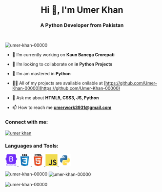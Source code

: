 <h1 align="center">Hi 👋, I'm Umer Khan</h1>
<h3 align="center">A Python Developer from Pakistan</h3>

 <p align="center"> <img ![Screenshot 2024-10-18 013654](https://github.com/user-attachments/assets/5fe01815-50e2-4afe-aeb4-f780f9c392c4) /> </p>


<p align="left"> <img src="https://komarev.com/ghpvc/?username=umer-khan-00000&label=Profile%20views&color=0e75b6&style=flat" alt="umer-khan-00000" /> </p>

- 🔭 I’m currently working on **Kaun Banega Crorepati**

- 👯 I’m looking to collaborate on **in Python Projects**

- 🤝 I’m am mastered in **Python**

- 👨‍💻 All of my projects are available onilable at [https://github.com/Umer-Khan-00000](https://github.com/Umer-Khan-00000)

- 💬 Ask me about **HTML5, CSS3, JS, Python**

- 📫 How to reach me **umerwork3931@gmail.com**

<h3 align="left">Connect with me:</h3>
<p align="left">
<a href="www.linkedin.com/in/umerkhan15" target="blank"><img align="center" src="https://raw.githubusercontent.com/rahuldkjain/github-profile-readme-generator/master/src/images/icons/Social/linked-in-alt.svg" alt="umer khan" height="30" width="40" /></a>
</p>

<h3 align="left">Languages and Tools:</h3>
<p align="left"> <a href="https://getbootstrap.com" target="_blank" rel="noreferrer"> <img src="https://raw.githubusercontent.com/devicons/devicon/master/icons/bootstrap/bootstrap-plain-wordmark.svg" alt="bootstrap" width="40" height="40"/> </a> <a href="https://www.w3schools.com/css/" target="_blank" rel="noreferrer"> <img src="https://raw.githubusercontent.com/devicons/devicon/master/icons/css3/css3-original-wordmark.svg" alt="css3" width="40" height="40"/> </a> <a href="https://www.w3.org/html/" target="_blank" rel="noreferrer"> <img src="https://raw.githubusercontent.com/devicons/devicon/master/icons/html5/html5-original-wordmark.svg" alt="html5" width="40" height="40"/> </a> <a href="https://developer.mozilla.org/en-US/docs/Web/JavaScript" target="_blank" rel="noreferrer"> <img src="https://raw.githubusercontent.com/devicons/devicon/master/icons/javascript/javascript-original.svg" alt="javascript" width="40" height="40"/> </a> <a href="https://www.python.org" target="_blank" rel="noreferrer"> <img src="https://raw.githubusercontent.com/devicons/devicon/master/icons/python/python-original.svg" alt="python" width="40" height="40"/> </a> </p>

<p><img align="left" src="https://github-readme-stats.vercel.app/api/top-langs?username=umer-khan-00000&show_icons=true&locale=en&layout=compact" alt="umer-khan-00000" /></p>

<p>&nbsp;<img align="center" src="https://github-readme-stats.vercel.app/api?username=umer-khan-00000&show_icons=true&locale=en" alt="umer-khan-00000" /></p>

<p><img align="center" src="https://github-readme-streak-stats.herokuapp.com/?user=umer-khan-00000&" alt="umer-khan-00000" /></p>
